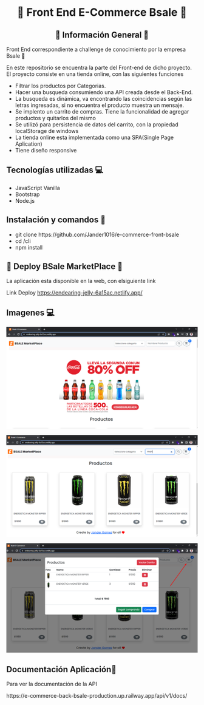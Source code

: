  <h1 align="center">🚀 Front End E-Commerce Bsale 🚀</h1>

<h2 align="center">📃 Información General 📃</h2>

<p>Front End correspondiente a challenge de conocimiento por la empresa Bsale 🚀</p>
<p>En este repositorio se encuentra la parte del Front-end de dicho proyecto.
    El proyecto consiste en una tienda online, con las siguientes funciones</p>
<ul>
  <li>Filtrar los productos por Categorias.</li>
  <li>Hacer una busqueda consumiendo una API creada desde el Back-End.</li>
  <li>La busqueda es dinámica, va encontrando las coincidencias según las letras ingresadas, si no encuentra el producto muestra un mensaje.</li>
  <li>Se implento un carrito de compras. Tiene la funcionalidad de agregar productos y quitarlos del mismo</li>
  <li>Se utilizó para persistencia de datos del carrito, con la propiedad localStorage de windows</li>
  <li>La tienda online esta implementada como una SPA(Single Page Aplication)</li>
  <li>Tiene diseño responsive</b>
</ul>

<h2> Tecnologías utilizadas 💻 </h2>
<ul>
  <li>JavaScript Vanilla</li>
  <li>Bootstrap</li>
  <li>Node.js</li>
</ul>

<h2> Instalación y comandos 🔧</h2>
<ul>
  <li> git clone https://github.com/Jander1016/e-commerce-front-bsale </li>
  <li> cd /cli </li>
  <li> npm install </li>
</ul>

<h2> 🚀 Deploy BSale MarketPlace 🚀 </h2>
<p>La aplicación esta disponible en la web, con elsiguiente link</p>

Link Deploy https://endearing-jelly-6a15ac.netlify.app/

<h2> Imagenes 💻</h2>

<p align="left"> <img src="./src/images/project/home.png" alt="Home" /> </p>
<p align="left"> <img src="./src/images/project/search.png" alt="Search" /> </p>
<p align="left"> <img src="./src/images/project/cart.png" alt="Cart" /> </p>

<h2> Documentación Aplicación📃</h2>

<p>Para ver la documentación de la API</p>

<p>https://e-commerce-back-bsale-production.up.railway.app/api/v1/docs/</p>


